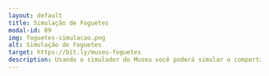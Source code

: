 ```yaml
---
layout: default
title: Simulação de Foguetes
modal-id: 09
img: foguetes-simulacao.png
alt: Simulação de Foguetes
target: https://bit.ly/museu-foguetes
description: Usando o simulador do Museu você poderá simular o comportamento físico de objetos. Em especial, este ambiente está preparado para simular o lançamento de foguetes pela parametrização de um modelo. Faixa etária recomendada - 12 a 18 anos.
---
```

